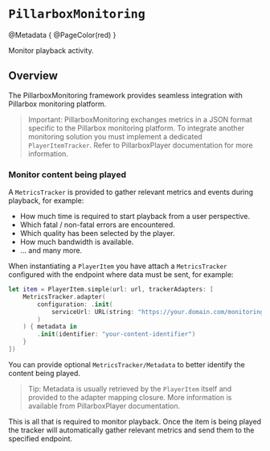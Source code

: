 # ``PillarboxMonitoring``

@Metadata {
    @PageColor(red)
}

Monitor playback activity.

## Overview

The PillarboxMonitoring framework provides seamless integration with Pillarbox monitoring platform.

> Important: PillarboxMonitoring exchanges metrics in a JSON format specific to the Pillarbox monitoring platform. To integrate another monitoring solution you must implement a dedicated `PlayerItemTracker`. Refer to PillarboxPlayer documentation for more information.

### Monitor content being played

A ``MetricsTracker`` is provided to gather relevant metrics and events during playback, for example:

- How much time is required to start playback from a user perspective.
- Which fatal / non-fatal errors are encountered.
- Which quality has been selected by the player.
- How much bandwidth is available.
- ... and many more.

When instantiating a `PlayerItem` you have attach a ``MetricsTracker`` configured with the endpoint where data must be sent, for example:

```swift
let item = PlayerItem.simple(url: url, trackerAdapters: [
    MetricsTracker.adapter(
        configuration: .init(
            serviceUrl: URL(string: "https://your.domain.com/monitoring")!
        )
    ) { metadata in
        .init(identifier: "your-content-identifier")
    }
])
```

You can provide optional ``MetricsTracker/Metadata`` to better identify the content being played.

> Tip: Metadata is usually retrieved by the `PlayerItem` itself and provided to the adapter mapping closure. More information is available from PillarboxPlayer documentation.

This is all that is required to monitor playback. Once the item is being played the tracker will automatically gather relevant metrics and send them to the specified endpoint. 
